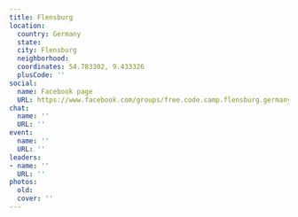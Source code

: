 ```yaml
---
title: Flensburg
location:
  country: Germany
  state: 
  city: Flensburg
  neighborhood: 
  coordinates: 54.783302, 9.433326
  plusCode: ''
social:
  name: Facebook page
  URL: https://www.facebook.com/groups/free.code.camp.flensburg.germany
chat:
  name: ''
  URL: ''
event:
  name: ''
  URL: ''
leaders:
- name: ''
  URL: ''
photos:
  old: 
  cover: ''
---
```

